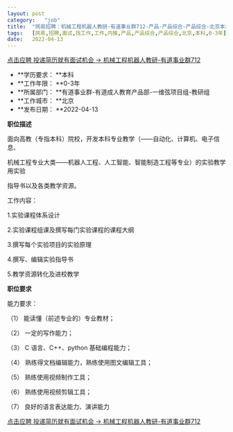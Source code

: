 ```yaml
---
layout:	post
category:	"job"
title:	"网易招聘：机械工程机器人教研-有道事业群712-产品-产品综合-产品综合-北京本科0-3年"
tags:	[网易,招聘,面试,找工作,工作,内推,产品,产品综合,产品综合,北京,本科,0-3年]
date:	2022-04-13
---
```


[点击应聘 投递简历就有面试机会 ->  机械工程机器人教研-有道事业群712](http://mobile.bole.netease.com/bole/boleDetail?id=38643&employeeId=346f03c3cda5f04c&key=all)



- **学历要求： **本科
- **工作年限： **0-3年
- **所属部门： **有道事业群-有道成人教育产品部-一维弦项目组-教研组
- **工作城市： **北京
- **发布日期： **2022-04-13



**职位描述**

面向高教（专指本科）院校，开发本科专业教学（——自动化、计算机、电子信息、

机械工程专业大类——机器人工程、人工智能、智能制造工程等专业）的实验教学用实验

指导书以及各类教学资源。

工作内容：

1.实验课程体系设计

2.实验课程组课及撰写每门实验课程的课程大纲

3.撰写每个实验项目的实验原理

4.撰写、编辑实验指导书

5.教学资源转化及进校教学



**职位要求**

能力要求：

（1） 能读懂（前述专业的）专业教材；

（2） 一定的写作能力；

（3） C 语言、C++、python 基础编程能力；

（4） 熟练得文档编辑能力，熟练使用图文编辑工具；

（5） 熟练使用视频制作工具；

（6） 熟练使用视频剪辑工具；

（7） 良好的语言表达能力、演讲能力



[点击应聘 投递简历就有面试机会 ->  机械工程机器人教研-有道事业群712](http://mobile.bole.netease.com/bole/boleDetail?id=38643&employeeId=346f03c3cda5f04c&key=all)
